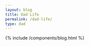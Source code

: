 ```yaml
---
layout: blog
title: Dad Life
permalink: /dad-life/
type: dad
---
```


{% include /components/blog.html %}
